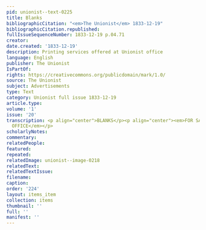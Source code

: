 ```yaml
---
pid: unionist--text-0225
title: Blanks
bibliographicCitation: "<em>The Unionist</em> 1833-12-19"
bibliographicCitation.republished: 
fullIssueSequenceNumber: 1833-12-19 p.04.71
creator: 
date.created: '1833-12-19'
description: Printing services offered at Unionist office
language: English
publisher: The Unionist
IsPartOf: 
rights: https://creativecommons.org/publicdomain/mark/1.0/
source: The Unionist
subject: Advertisements
type: Text
category: Unionist full issue 1833-12-19
article.type: 
volume: '1'
issue: '20'
transcription: <p align="center">BLANKS</p><p align="center"><em>FOR SALE AT THIS
  OFFICE</em></p>
scholarlyNotes: 
commentary: 
relatedPeople: 
featured: 
repeated: 
relatedImage: unionist--image-0218
relatedText: 
relatedTextIssue: 
filename: 
caption: 
order: '224'
layout: items_item
collection: items
thumbnail: ''
full: ''
manifest: ''
---
```

